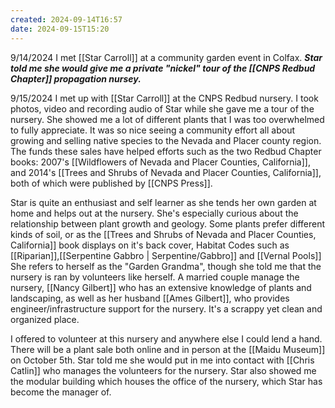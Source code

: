 ```yaml
---
created: 2024-09-14T16:57
date: 2024-09-15T15:20
---
```

9/14/2024 I met [[Star Carroll]] at a community garden event in Colfax. ***Star told me she would give me a private "nickel" tour of the [[CNPS Redbud Chapter]] propagation nursey.***

9/15/2024 I met up with [[Star Carroll]] at the CNPS Redbud nursery. I took photos, video and recording audio of Star while she gave me a tour of the nursery. She showed me a lot of different plants that I was too overwhelmed to fully appreciate. It was so nice seeing a community effort all about growing and selling native species to the Nevada and Placer county region. The funds these sales have helped efforts such as the two Redbud Chapter books: 2007's [[Wildflowers of Nevada and Placer Counties, California]], and 2014's [[Trees and Shrubs of Nevada and Placer Counties, California]], both of which were published by [[CNPS Press]].

Star is quite an enthusiast and self learner as she tends her own garden at home and helps out at the nursery. She's especially curious about the relationship between plant growth and geology. Some plants prefer different kinds of soil, or as the [[Trees and Shrubs of Nevada and Placer Counties, California]] book displays on it's back cover, Habitat Codes such as [[Riparian]],[[Serpentine Gabbro | Serpentine/Gabbro]] and [[Vernal Pools]] She refers to herself as the "Garden Grandma", though she told me that the nursery is ran by volunteers like herself. A married couple manage the nursery, [[Nancy Gilbert]] who has an extensive knowledge of plants and landscaping, as well as her husband [[Ames Gilbert]], who provides engineer/infrastructure support for the nursery. It's a scrappy yet clean and organized place. 

I offered to volunteer at this nursery and anywhere else I could lend a hand. There will be a plant sale both online and in person at the [[Maidu Museum]] on October 5th. Star told me she would put in me into contact with [[Chris Catlin]] who manages the volunteers for the nursery. Star also showed me the modular building which houses the office of the nursery, which Star has become the manager of. 